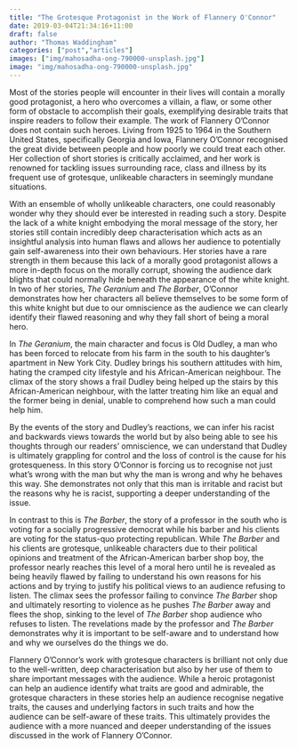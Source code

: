 ```yaml
---
title: "The Grotesque Protagonist in the Work of Flannery O'Connor"
date: 2019-03-04T21:34:16+11:00
draft: false
author: "Thomas Waddingham"
categories: ["post","articles"]
images: ["img/mahosadha-ong-790000-unsplash.jpg"]
image: "img/mahosadha-ong-790000-unsplash.jpg"
---
```

Most of the stories people will encounter in their lives will contain a morally good protagonist, a hero who overcomes a villain, a flaw, or some other form of obstacle to accomplish their goals, exemplifying desirable traits that inspire readers to follow their example. The work of Flannery O’Connor does not contain such heroes. Living from 1925 to 1964 in the Southern United States, specifically Georgia and Iowa, Flannery O’Connor recognised the great divide between people and how poorly we could treat each other. Her collection of short stories is critically acclaimed, and her work is renowned for tackling issues surrounding race, class and illness by its frequent use of grotesque, unlikeable characters in seemingly mundane situations.

With an ensemble of wholly unlikeable characters, one could reasonably wonder why they should ever be interested in reading such a story. Despite the lack of a white knight embodying the moral message of the story, her stories still contain incredibly deep characterisation which acts as an insightful analysis into human flaws and allows her audience to potentially gain self-awareness into their own behaviours. Her stories have a rare strength in them because this lack of a morally good protagonist allows a more in-depth focus on the morally corrupt, showing the audience dark blights that could normally hide beneath the appearance of the white knight. In two of her stories, *The Geranium* and *The Barber*, O’Connor demonstrates how her characters all believe themselves to be some form of this white knight but due to our omniscience as the audience we can clearly identify their flawed reasoning and why they fall short of being a moral hero.

In *The Geranium*, the main character and focus is Old Dudley, a man who has been forced to relocate from his farm in the south to his daughter’s apartment in New York City. Dudley brings his southern attitudes with him, hating the cramped city lifestyle and his African-American neighbour. The climax of the story shows a frail Dudley being helped up the stairs by this African-American neighbour, with the latter treating him like an equal and the former being in denial, unable to comprehend how such a man could help him.

By the events of the story and Dudley’s reactions, we can infer his racist and backwards views towards the world but by also being able to see his thoughts through our readers’ omniscience, we can understand that Dudley is ultimately grappling for control and the loss of control is the cause for his grotesqueness. In this story O’Connor is forcing us to recognise not just what’s wrong with the man but why the man is wrong and why he behaves this way. She demonstrates not only that this man is irritable and racist but the reasons why he is racist, supporting a deeper understanding of the issue.

In contrast to this is *The Barber*, the story of a professor in the south who is voting for a socially progressive democrat while his barber and his clients are voting for the status-quo protecting republican. While *The Barber* and his clients are grotesque, unlikeable characters due to their political opinions and treatment of the African-American barber shop boy, the professor nearly reaches this level of a moral hero until he is revealed as being heavily flawed by failing to understand his own reasons for his actions and by trying to justify his political views to an audience refusing to listen. The climax sees the professor failing to convince *The Barber* shop and ultimately resorting to violence as he pushes *The Barber* away and flees the shop, sinking to the level of *The Barber* shop audience who refuses to listen. The revelations made by the professor and *The Barber* demonstrates why it is important to be self-aware and to understand how and why we ourselves do the things we do.

Flannery O’Connor’s work with grotesque characters is brilliant not only due to the well-written, deep characterisation but also by her use of them to share important messages with the audience. While a heroic protagonist can help an audience identify what traits are good and admirable, the grotesque characters in these stories help an audience recognise negative traits, the causes and underlying factors in such traits and how the audience can be self-aware of these traits. This ultimately provides the audience with a more nuanced and deeper understanding of the issues discussed in the work of Flannery O’Connor.
